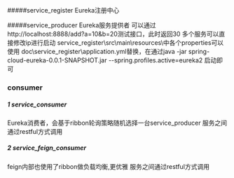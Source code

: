 #####service_register
Eureka注册中心

#####service_producer
Eureka服务提供者
可以通过http://localhost:8888/add?a=10&b=20测试接口，此时返回30
多个服务可以直接修改ip进行启动
service_register\src\main\resources\中各个properties可以使用
doc\service_register\application.yml替换，在通过java -jar spring-cloud-eureka-0.0.1-SNAPSHOT.jar --spring.profiles.active=eureka2  启动即可

### consumer
##### 1 service_consumer
Eureka消费者，会基于ribbon轮询策略随机选择一台service_producer
服务之间通过restful方式调用

##### 2 service_feign_consumer
feign内部也使用了ribbon做负载均衡,更优雅
服务之间通过restful方式调用